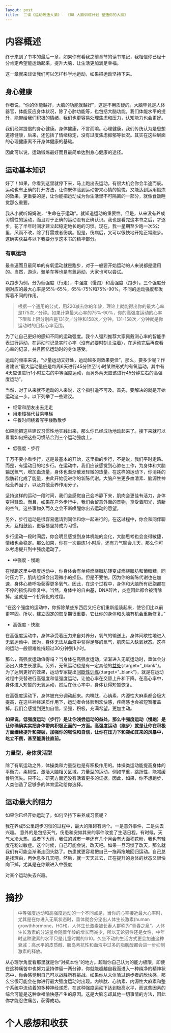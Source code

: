 ```yaml
---
layout: post
title:  二读《运动改造大脑》- 《08 大脑训练计划 塑造你的大脑》
---
```

# 内容概述

终于来到了书本的最后一章，如果你有看我之前章节的读书笔记，我相信你已经十分肯定希望能运动起来，提升大脑，让生活更加满足幸福。

这一章就来谈谈我们可以怎样科学地运动，如果把运动坚持下来。

## 身心健康

作者说，“你的体能越好，大脑的功能就越好”，这是不用质疑的。大脑毕竟是人体器官，体能反应身体状况，除了心肺功能等，也包括大脑功能。我们体能水平的提升，能带给我们积极的情绪，我们也更容易处理焦虑和压力，认知能力也会更好。

我们经常提倡的身心健康。身体健康，不言而喻。心理健康，我们传统认为是思想道德健康，后来，还包括了情绪稳定，没有过度焦虑抑郁等状况。其实在这些层面的心理健康离不开身体健康的基础。

因此可以说，运动锻炼最好而且最简单达到身心健康的途径。

## 运动基本知识

好了！如果，你看到这里就停下来，马上跑出去运动，有很大机会你会半途而废。运动也有正确的打开方法，让你既体验到运动带来心情的愉悦，又能达到运用锻炼的效果，更重要的是，让你能把运动成为你生活里不可隔离的一部分，就像食饭睡觉那么重要。

我从小就听妈妈说，“生命在于运动”。就知道运动的重要性。但是，从来没有养成习惯性的运动，而且对于正确的运动没有正确认识。我也是看完这本书之后，才逐步，花了半年时间才建立起稳定地长跑的习惯。现在，我一星期至少跑一次5公里，风雨不改，除了打雷或者伤病。但是，伤病后，又可以很快地开始正常跑步。这确实获益与以下我要分享这本书的精华部分。

### 有氧运动

最普遍而且最简单的有氧运动就是跑步，对于一般要开始运动的人来说都是适用的。当然，游泳，骑单车等也是有氧运动，大家也可以尝试。

以跑步为例，分为低强度（行走），中强度（慢跑）和高强度（跑步）。三个强度分别对应的最大心率是55%-65%，65%-75%和75%-90%。不同的运动强度都发挥着不同的作用。

> 根据一个通用的公式，用220减去你的年龄，理论上就能得出你的最大心率是175次／分钟。如果计算最大心率的75%-90%，你的高强度运动的心率下限和上限分别应是131次／分钟和158次／分钟。131-158次／分钟就是你运动时的目标心率范围。

为了让自己更好的感知不同的运动强度。我个人强烈推荐大家佩戴测心率的智能手表进行运动，在运动时记录实时心率（没有必要时刻关注着），在运动完后再查看心率的记录，并且回忆运动时的身体感受。

运动的频率来说，“少量运动又好处，运动越多则效果更佳”，那么，要多少呢？作者建议“最大运动量应是每周6天进行45分钟至1小时某种形式的有氧运动。其中有4天应该进行1小时左右的中等强度运动，而另外两天应该进行45分钟左右的高强度运动“。 

当然，对于从来就不运动的人来说，这个指引遥不可及。首先，要解决的就是开始运动这一步。以下列举了一些建议。

- 经常和朋友出去走走
- 用走楼梯代替乘电梯
- 午餐时间绕着写字楼散散步

如果能把这些建议习惯性地实践出来，那么你已经成功地动起来了。接下来就可以看看如何把这些习惯结合到三个运动强度上。

- 低强度 - 步行

千万不要小看步行，这是最基本的开始，这里指的步行，不是说，我们平时走路。而是，有运动目的地步行。在运动中，我们应该感觉到心肺在工作，为身体和大脑输送氧气，增加血流量，身体也渐渐散发轻微的热量。在这样的运动下，你消耗的脂肪转化成了能量，由此开始促进你的新陈代谢。大脑产生更多血清素、脑源性神经营养因子，以及其他营养作用分子。

坚持这样的运动一段时间，我们会感觉自己会冷静下来，肌肉会更佳有活力，身体变得轻盈。而且，如果在户外步行中，我们会留意外面的景物，享受着阳光，清新的空气。这些事物久而久之会不断唤醒你出去运动的愿望。

另外，步行运动是很容易邀请到同伴和你一起进行的。在这过程中，你会和同伴聊天，互相鼓励，更容易坚持成为习惯。

步行运动一段时间后，你会明显感觉到身体机能的变化，大脑思考也会变得敏捷，情绪也会稳定。那么如果，你在一次锻炼1小时后，还有力气聊会儿天，那么你可以考虑提升到中强度运动了。

- 中强度 - 慢跑

在慢跑这里中强度运动中，你身体会有单纯燃烧脂肪转变成燃烧脂肪和葡糖糖，同时压力下，肌肉组织会出现微小的损伤。但是不要怕，因为你的新陈代谢也在加速，身体心肺呼吸获得更多氧气。因此，在这个过程中，身体和大脑所有细胞都在不停的损伤和修复中。当然，身体中的自由基，DNA碎片，炎症因此都会被清除掉。这就是一个抗氧化的过程。

“在这个强度的运动中，你拆除某些东西后又把它们重新组装起来，使它们比以前更牢固。所以，建立固定的恢复期很重要，它让你的身体和头脑有机会重新修复。”

- 高强度 - 快跑

在高强度运动中，身体承受着压力来自对养分，氧气的输送上。身体间歇性地进入无氧运动中，因为，身体无法从血液中获得足够的氧气，肌肉进入缺氧状态。这样的运动一般很难维持超过30分钟到1小时。

那么，高强度运动值得吗？当身体在高强度运动，渐渐进入无氧运动时，垂体会分泌出人体生长激素。另外，无氧运动也是有一定其他的[益处](https://chatgpt.com/share/6736c844-3234-800c-b123-22ec893a03f1){:target="_blank"}。为了达到更好的效果，运动专家提出[间歇性训练](https://chatgpt.com/share/6736cb26-2708-800c-8db9-6ab9d29f49fa){:target="_blank"}，就是在运动过程中交替进行高强度和低强度运动，让他心率在交替上升和下降。在高心率中，身体进入短暂的无氧运动，然后在低心率中，身体获得短暂恢复。 

在高强度运动下，身体被充分调动起来。内啡肽，心钠素，内源性大麻素都会极大提高，在这些神经递质作用下，运动者会体验到欢快感，疼痛感也会被短暂覆盖掉。我们会感觉到更加自信，坚强，积极，充满希望，更加主动。

**如果说，低强度运动（步行）是让你浅尝运动的益处，那么中强度运动（慢跑）是让你确确实实把身体带向积极正面的一方面。高强度运动（跑步）就是让你在积极方面继续提升和突破，加强你的韧性和自信，让你在压力下和突如其来的风暴中，屹立不倒，甚至能勇往直前。**

### 力量型，身体灵活型

除了有氧运动之外，体操类和力量型也是有积极作用的。体操类运动能提高身体的平衡力，柔韧性，激活大脑相关区域，力量型的运动，例如举重，跳跃性，能减缓骨钙流失。只不过，研究方面还没有活着更多的证据。因此，如果，你不想跑步，人类创造了足够多的体育运动给你选择。

## 运动最大的阻力

如果你已经开始运动了。如何坚持下来养成习惯呢？

我在养成5公里跑步习惯的过程中，最大的阻碍有两个。一是意外事件，二是失去兴趣。
意外的是包括天气，伤患和突如其来的事件改变了生活日程。有时候，天气太冷太热，或者下大雨，我住的城市一年还有几个月会有大面积花粉，我也有轻度花粉过敏症。这个时候，自己可能会说，改天吧。如果一旦习惯了改天，那么就我们有可能会渐渐走回头路了。伤患就更容易把自己一拖再拖地回归运动。自己总是找理由，再休息多几天吧，然后，就一天天过去，正在提升的身体的状态又很快向下掉，尤其是在你跟进入中强度

对某个运动失去兴趣。



# 摘抄

> 中等强度运动和高强度运动的一个不同点是，当你的心率接近最大心率时，尤其是在你进入无氧状态时，垂体就会分泌出人体生长激素(human growthhormone，HGH)。人体生长激素被长寿人群称为“青春之泉”​。人体生长激素的分泌量会随着年龄的增长而减少，所以无论男性还是女性，中年时这种激素的水平只是儿童时期的1/10。久坐不动的生活方式更会加速这种衰减：高水平的皮质醇、胰岛素抗性和血液中过多的脂肪酸都会进一步抑制激素的释放。


从心理学角度看那里就是你“对抗本性”的地方。超越你自己认为的能力极限，即使在这种痛苦中也努力坚持停留一两分钟，你就能超越自我而进入一种纯净的精神状态中，你会感觉到自己可以战胜所有挑战。如果你从未体验过跑步者的欣快感，那么它很可能会在你进行最大强度运动时出现。内啡肽、心钠素、内源性大麻素和整个系统中流动着的多种神经递质，在这种强度运动下达到极高水平，而这些因素的综合可能是这种幸福愉快感产生的原因。这是大脑忘却其他一切事情的方法，因此你才能忍住痛苦，获得成功。



# 个人感想和收获
<!--stackedit_data:
eyJoaXN0b3J5IjpbLTE1Mzg3NDE3NDksLTI1NzU3MDE2LC01Mj
kyOTIwNDEsMTk0Nzk2ODk2OCwyMDc4MTgxNzUzLC0xNDYwNjIw
MzQsMTcxNTM5NDQ2NSwtODMxNzkxOTAxLDE3MjgwMjEzNjMsLT
QyMDQyNDE2MiwtNDI5MjgwMDE0LC0xMjcwMTQxMTc0LC03OTc2
NDA4MjksODAwNTg3MzIyLC02MjY0MDM0MzksLTE3MTIzMDcyMz
QsLTU5MTMzMDAyLDE0MjYwMDM1OTgsMTgyODI3NDYwN119
-->